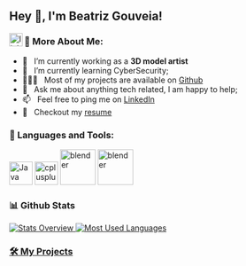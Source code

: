 ## Hey 👋, I'm Beatriz Gouveia!
<a href='https://www.linkedin.com/in/beatriz-gouveia-7568831a9/'><img src="https://cdn.jsdelivr.net/gh/devicons/devicon@latest/icons/linkedin/linkedin-plain.svg" height="24px" align='left' alt="linkedin"/></a>

  
### 🧐 More About Me:

- 🔭 &nbsp; I’m currently working as a **3D model artist**
- 🌱 &nbsp; I’m currently learning CyberSecurity; 
- 👨🏻‍💻 &nbsp; Most of my projects are available on [Github](https://github.com/beatrizgouveia03?tab=repositories)
- 💬 &nbsp; Ask me about anything tech related, I am happy to help;
- 📫 &nbsp; Feel free to ping me on [LinkedIn](https://www.linkedin.com/in/beatriz-gouveia-7568831a9/)
- 📝 &nbsp; Checkout my [resume]()


### 🔨 Languages and Tools:
<a href="https://www.java.com" target="_blank"><img alt="Java" height ="42px" src="https://cdn.jsdelivr.net/gh/devicons/devicon@latest/icons/java/java-plain-wordmark.svg" /></a>
<a href="https://cplusplus.com/" target="_blank"><img alt="cplusplus" height ="42px" src="https://cdn.jsdelivr.net/gh/devicons/devicon@latest/icons/cplusplus/cplusplus-plain.svg" /></a>
<a href="https://blender.org/" target="_blank"><img alt="blender" height ="64px" src="https://cdn.jsdelivr.net/gh/devicons/devicon@latest/icons/blender/blender-original-wordmark.svg" /></a>
<a href="https://unity.com" target="_blank"><img alt="blender" height ="64px" src="https://cdn.jsdelivr.net/gh/devicons/devicon@latest/icons/unity/unity-plain-wordmark.svg" /></a>


### 📊 Github Stats
<a align="left" href='https://github.com/beatrizgouveia03/github-stats-transparent'>
  
![Stats Overview](https://raw.githubusercontent.com/beatrizgouveia03/github-stats-transparent/output/generated/overview.svg)
![Most Used Languages](https://raw.githubusercontent.com/beatrizgouveia03/github-stats-transparent/output/generated/languages.svg)


### 🛠️ My Projects